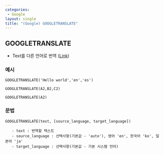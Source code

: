 ```yaml
---
categories: 
 - Google
layout: single
title: "(Google) GOOGLETRANSLATE"
---
```


## <b>GOOGLETRANSLATE</b>

* Text를 다른 언어로 번역 ([Link](https://support.google.com/docs/answer/3093331?hl=en-GB&ref_topic=3105411&sjid=2162334432427783619-AP))

### 예시
```
GOOGLETRANSLATE('Hello world','en','es')

GOOGLETRANSLATE(A2,B2,C2)

GOOGLETRANSLATE(A2)
```

### 문법

```
GOOGLETRANSLATE(text, [source_language, target_language])

   - text : 번역할 텍스트
   - source_language : 선택사항(기본값 - 'auto'), 영어 'en', 한국어 'ko', 일본어 'ja'
   - target_language : 선택사항(기본값 - 기본 시스템 언어)
```
